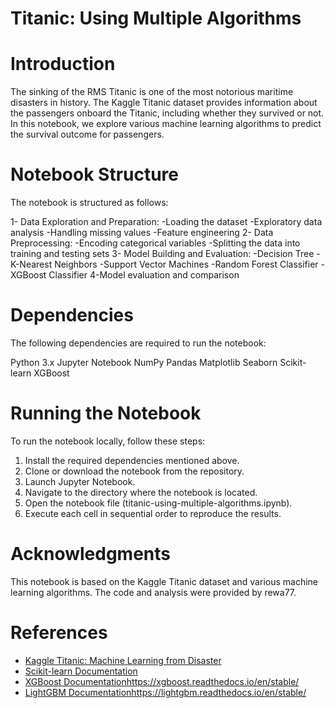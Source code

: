 # Titanic: Using Multiple Algorithms

# Introduction
The sinking of the RMS Titanic is one of the most notorious maritime disasters in history. The Kaggle Titanic dataset provides information about the passengers onboard the Titanic, including whether they survived or not. In this notebook, we explore various machine learning algorithms to predict the survival outcome for passengers.

# Notebook Structure
The notebook is structured as follows:

1- Data Exploration and Preparation: 
  -Loading the dataset
  -Exploratory data analysis
  -Handling missing values
  -Feature engineering
2- Data Preprocessing:
  -Encoding categorical variables
  -Splitting the data into training and testing sets
3- Model Building and Evaluation:
  -Decision Tree
  -K-Nearest Neighbors
  -Support Vector Machines
  -Random Forest Classifier
  -XGBoost Classifier 
4-Model evaluation and comparison


# Dependencies
The following dependencies are required to run the notebook:

Python 3.x
Jupyter Notebook
NumPy
Pandas
Matplotlib
Seaborn
Scikit-learn
XGBoost

# Running the Notebook
To run the notebook locally, follow these steps:

1. Install the required dependencies mentioned above.
2. Clone or download the notebook from the repository.
3. Launch Jupyter Notebook.
4. Navigate to the directory where the notebook is located.
5. Open the notebook file (titanic-using-multiple-algorithms.ipynb).
6. Execute each cell in sequential order to reproduce the results.

# Acknowledgments
This notebook is based on the Kaggle Titanic dataset and various machine learning algorithms. The code and analysis were provided by rewa77.

# References
- [Kaggle Titanic: Machine Learning from Disaster](https://www.kaggle.com/c/titanic)
- [Scikit-learn Documentation](https://scikit-learn.org/stable/)
- [XGBoost Documentation](https://xgboost.readthedocs.io/en/stable/)https://xgboost.readthedocs.io/en/stable/
- [LightGBM Documentation](https://lightgbm.readthedocs.io/en/stable/)https://lightgbm.readthedocs.io/en/stable/
